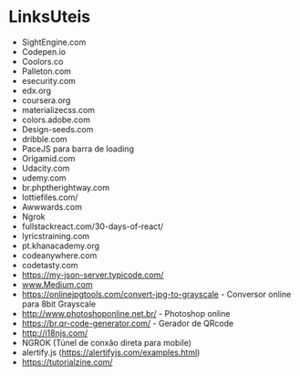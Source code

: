 # LinksUteis


- SightEngine.com 
- Codepen.io
- Coolors.co
- Palleton.com
- esecurity.com
- edx.org
- coursera.org
- materializecss.com
- colors.adobe.com
- Design-seeds.com
- dribble.com
- PaceJS para barra de loading
- Origamid.com
- Udacity.com
- udemy.com
- br.phptherightway.com
- lottiefiles.com/
- Awwwards.com
- Ngrok
- fullstackreact.com/30-days-of-react/
- lyricstraining.com
- pt.khanacademy.org
- codeanywhere.com
- codetasty.com
- https://my-json-server.typicode.com/
- www.Medium.com
- https://onlinejpgtools.com/convert-jpg-to-grayscale - Conversor online para 8bit Grayscale
- http://www.photoshoponline.net.br/ - Photoshop online
- https://br.qr-code-generator.com/ - Gerador de QRcode
- http://i18njs.com/
- NGROK (Túnel de conxão direta para mobile)
- alertify.js (https://alertifyjs.com/examples.html)
- https://tutorialzine.com/
